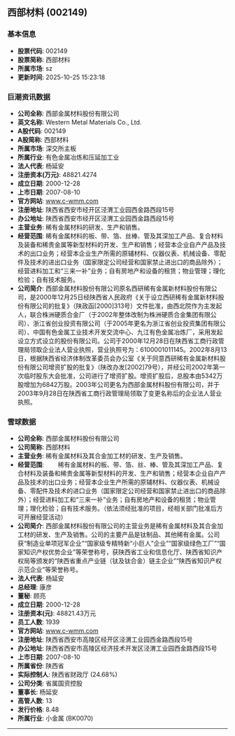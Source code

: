 ## 西部材料 (002149)

### 基本信息

- **股票代码**: 002149
- **股票简称**: 西部材料
- **所属市场**: sz
- **更新时间**: 2025-10-25 15:23:18

### 巨潮资讯数据

- **公司全称**: 西部金属材料股份有限公司
- **英文名称**: Western Metal Materials Co., Ltd.
- **A股代码**: 002149
- **A股简称**: 西部材料
- **所属市场**: 深交所主板
- **所属行业**: 有色金属冶炼和压延加工业
- **法人代表**: 杨延安
- **注册资本(万元)**: 48821.4274
- **成立日期**: 2000-12-28
- **上市日期**: 2007-08-10
- **官方网站**: www.c-wmm.com
- **注册地址**: 陕西省西安市经开区泾渭工业园西金路西段15号
- **办公地址**: 陕西省西安市经开区泾渭工业园西金路西段15号
- **主营业务**: 稀有金属材料的研发、生产和销售。
- **经营范围**: 稀有金属材料的板、带、箔、丝棒、管及其深加工产品、复合材料及装备和稀贵金属等新型材料的开发、生产和销售；经营本企业自产产品及技术的出口业务；经营本企业生产所需的原辅材料、仪器仪表、机械设备、零配件及技术的进出口业务（国家限定公司经营和国家禁止进出口的商品除外）；经营进料加工和“三来一补”业务；自有房地产和设备的租赁；物业管理；理化检验；自有技术服务。
- **公司简介**: 西部金属材料股份有限公司原名西研稀有金属新材料股份有限公司，是2000年12月25日经陕西省人民政府《关于设立西研稀有金属新材料股份有限公司的批复》（陕政函[2000]313号）文件批准，由西北院作为主发起人，联合株洲硬质合金厂（于2002年整体改制为株洲硬质合金集团有限公司）、浙江省创业投资有限公司（于2005年更名为浙江省创业投资集团有限公司）、中国有色金属工业技术开发交流中心、九江有色金属冶炼厂，采用发起设立方式设立的股份有限公司。公司于2000年12月28日在陕西省工商行政管理局领取企业法人营业执照，营业执照号为：6100001011145。2002年8月13日，根据陕西省经济体制改革委员会办公室《关于同意西研稀有金属新材料股份有限公司增资扩股的批复》（陕改办发[2002]79号），并经公司2002年第一次临时股东大会批准，公司进行了增资扩股。增资扩股后，总股本由5342万股增加为6842万股。2003年公司更名为西部金属材料股份有限公司，并于2003年9月28日在陕西省工商行政管理局领取了变更名称后的企业法人营业执照。

### 雪球数据

- **公司全称**: 西部金属材料股份有限公司
- **公司简称**: 西部材料
- **主营业务**: 稀有金属材料及其合金加工材的研发、生产及销售。
- **经营范围**: 　　稀有金属材料的板、带、箔、丝、棒、管及其深加工产品、复合材料及装备和稀贵金属等新型材料的开发、生产和销售；经营本企业自产产品及技术的出口业务；经营本企业生产所需的原辅材料、仪器仪表、机械设备、零配件及技术的进口业务（国家限定公司经营和国家禁止进出口的商品除外）；经营进料加工和“三来一补”业务；自有房地产和设备的租赁；物业管理；理化检验；自有技术服务。（依法须经批准的项目，经相关部门批准后方可开展经营活动）
- **公司简介**: 西部金属材料股份有限公司的主营业务是稀有金属材料及其合金加工材的研发、生产及销售。公司的主要产品是钛制品、其他稀有金属。公司获“制造业单项冠军企业”“国家级专精特新“小巨人”企业”“国家级绿色工厂”“国家知识产权优势企业”等荣誉称号，获陕西省工业和信息化厅、陕西省知识产权局等颁发的“陕西省重点产业链（钛及钛合金）链主企业”“陕西省知识产权示范企业”等荣誉称号。
- **法人代表**: 杨延安
- **总经理**: 康彦
- **董秘**: 顾亮
- **成立日期**: 2000-12-28
- **注册资本(元)**: 48821.43万元
- **员工人数**: 1939
- **官方网站**: www.c-wmm.com
- **注册地址**: 陕西省西安市高陵区经开区泾渭工业园西金路西段15号
- **办公地址**: 陕西省西安市高陵区经济技术开发区泾渭工业园西金路西段15号
- **上市日期**: 2007-08-10
- **所属省份**: 陕西省
- **实际控制人**: 陕西省财政厅 (24.68%)
- **公司分类**: 省属国资控股
- **董事长**: 杨延安
- **高管人数**: 13
- **发行价格**: 8.48
- **所属行业**: 小金属 (BK0070)

---